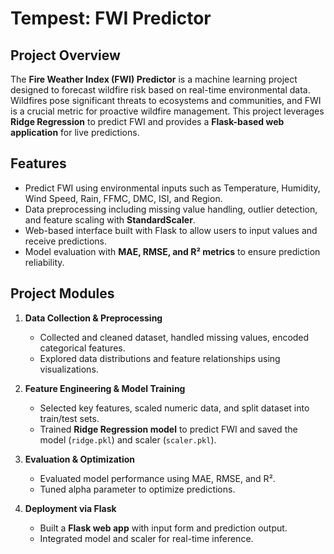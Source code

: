 # Tempest: FWI Predictor

## Project Overview
The **Fire Weather Index (FWI) Predictor** is a machine learning project designed to forecast wildfire risk based on real-time environmental data. Wildfires pose significant threats to ecosystems and communities, and FWI is a crucial metric for proactive wildfire management. This project leverages **Ridge Regression** to predict FWI and provides a **Flask-based web application** for live predictions.

## Features
- Predict FWI using environmental inputs such as Temperature, Humidity, Wind Speed, Rain, FFMC, DMC, ISI, and Region.
- Data preprocessing including missing value handling, outlier detection, and feature scaling with **StandardScaler**.
- Web-based interface built with Flask to allow users to input values and receive predictions.
- Model evaluation with **MAE, RMSE, and R² metrics** to ensure prediction reliability.

## Project Modules
1. **Data Collection & Preprocessing**  
   - Collected and cleaned dataset, handled missing values, encoded categorical features.  
   - Explored data distributions and feature relationships using visualizations.

2. **Feature Engineering & Model Training**  
   - Selected key features, scaled numeric data, and split dataset into train/test sets.  
   - Trained **Ridge Regression model** to predict FWI and saved the model (`ridge.pkl`) and scaler (`scaler.pkl`).

3. **Evaluation & Optimization**  
   - Evaluated model performance using MAE, RMSE, and R².  
   - Tuned alpha parameter to optimize predictions.

4. **Deployment via Flask**  
   - Built a **Flask web app** with input form and prediction output.  
   - Integrated model and scaler for real-time inference.


